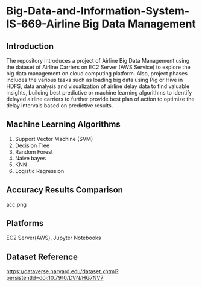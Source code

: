 # Big-Data-and-Information-System-IS-669-Airline Big Data Management

## Introduction
The repository introduces a project of Airline Big Data Management using the dataset of Airline Carriers on EC2 Server (AWS Service) to explore the big data management on cloud computing platform.  Also, project phases includes the various tasks such as loading big data using Pig or Hive in HDFS, data analysis and visualization of airline delay data to find valuable insights, building best predictive or machine learning algorithms to identify delayed airline carriers to further provide best plan of action to optimize the delay intervals based on predictive results.

## Machine Learning Algorithms
1. Support Vector Machine (SVM)
2. Decision Tree
3. Random Forest
4. Naive bayes
5. KNN
6. Logistic Regression

## Accuracy Results Comparison
acc.png

## Platforms
EC2 Server(AWS), Jupyter Notebooks

## Dataset Reference
https://dataverse.harvard.edu/dataset.xhtml?persistentId=doi:10.7910/DVN/HG7NV7
